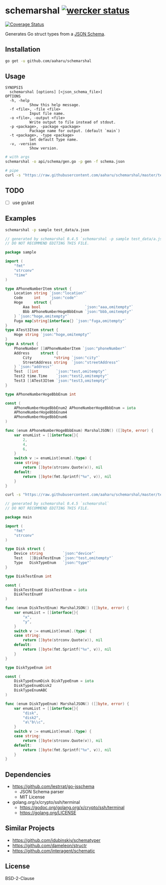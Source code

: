 # schemarshal [![wercker status](https://app.wercker.com/status/ebb1f8ec249177acd0d47bd8a6a59dd2/s/master "wercker status")](https://app.wercker.com/project/byKey/ebb1f8ec249177acd0d47bd8a6a59dd2)

[![Coverage Status](https://coveralls.io/repos/github/aaharu/schemarshal/badge.svg)](https://coveralls.io/github/aaharu/schemarshal)

Generates Go struct types from a [JSON Schema](http://json-schema.org/).

## Installation

```bash
go get -u github.com/aaharu/schemarshal
```

## Usage

```
SYNOPSIS
  schemarshal [options] [<json_schema_file>]
OPTIONS
  -h, -help
           Show this help message.
  -f <file>, -file <file>
           Input file name.
  -o <file>, -output <file>
           Write output to file instead of stdout.
  -p <package>, -package <package>
           Package name for output. (default `main`)
  -t <package>, -type <package>
           Set default Type name.
  -v, -version
           Show version.
```

```bash
# with args
schemarshal -o api/schema/gen.go -p gen -f schema.json

# pipe
curl -s "https://raw.githubusercontent.com/aaharu/schemarshal/master/test_data/disk.json" | schemarshal
```

## TODO

- [ ] use go/ast

## Examples

```bash
schemarshal -p sample test_data/a.json
```
```go
// generated by schemarshal 0.4.5 `schemarshal -p sample test_data/a.json`
// DO NOT RECOMMEND EDITING THIS FILE.

package sample

import (
	"fmt"
	"strconv"
	"time"
)

type APhoneNumberItem struct {
	Location string `json:"location"`
	Code     int    `json:"code"`
	Hoge     struct {
		Aaa bool                    `json:"aaa,omitempty"`
		Bbb APhoneNumberHogeBbbEnum `json:"bbb,omitempty"`
	} `json:"hoge,omitempty"`
	Fuga map[string]interface{} `json:"fuga,omitempty"`
}
type ATest3Item struct {
	Hoge string `json:"hoge,omitempty"`
}
type A struct {
	PhoneNumber []APhoneNumberItem `json:"phoneNumber"`
	Address     struct {
		City          *string `json:"city"`
		StreetAddress string  `json:"streetAddress"`
	} `json:"address"`
	Test  []int        `json:"test,omitempty"`
	Test2 time.Time    `json:"test2,omitempty"`
	Test3 []ATest3Item `json:"test3,omitempty"`
}

type APhoneNumberHogeBbbEnum int

const (
	APhoneNumberHogeBbbEnum2 APhoneNumberHogeBbbEnum = iota
	APhoneNumberHogeBbbEnum4
	APhoneNumberHogeBbbEnum6
)

func (enum APhoneNumberHogeBbbEnum) MarshalJSON() ([]byte, error) {
	var enumList = []interface{}{
		2,
		4,
		6,
	}
	switch v := enumList[enum].(type) {
	case string:
		return []byte(strconv.Quote(v)), nil
	default:
		return []byte(fmt.Sprintf("%v", v)), nil
	}
}

```

```bash
curl -s "https://raw.githubusercontent.com/aaharu/schemarshal/master/test_data/disk.json" | schemarshal
```
```go
// generated by schemarshal 0.4.5 `schemarshal`
// DO NOT RECOMMEND EDITING THIS FILE.

package main

import (
	"fmt"
	"strconv"
)

type Disk struct {
	Device string         `json:"device"`
	Test   []DiskTestEnum `json:"test,omitempty"`
	Type   DiskTypeEnum   `json:"type"`
}

type DiskTestEnum int

const (
	DiskTestEnumX DiskTestEnum = iota
	DiskTestEnumY
)

func (enum DiskTestEnum) MarshalJSON() ([]byte, error) {
	var enumList = []interface{}{
		"x",
		"y",
	}
	switch v := enumList[enum].(type) {
	case string:
		return []byte(strconv.Quote(v)), nil
	default:
		return []byte(fmt.Sprintf("%v", v)), nil
	}
}

type DiskTypeEnum int

const (
	DiskTypeEnumDisk DiskTypeEnum = iota
	DiskTypeEnumDisk2
	DiskTypeEnumABC
)

func (enum DiskTypeEnum) MarshalJSON() ([]byte, error) {
	var enumList = []interface{}{
		"disk",
		"disk2",
		"a\"b\\c",
	}
	switch v := enumList[enum].(type) {
	case string:
		return []byte(strconv.Quote(v)), nil
	default:
		return []byte(fmt.Sprintf("%v", v)), nil
	}
}

```

## Dependencies

* https://github.com/lestrrat/go-jsschema
  - JSON Schema parser
  - MIT License
* golang.org/x/crypto/ssh/terminal
  - https://godoc.org/golang.org/x/crypto/ssh/terminal
  - https://golang.org/LICENSE

## Similar Projects

* https://github.com/idubinskiy/schematyper
* https://github.com/dameleon/structr
* https://github.com/interagent/schematic

## License

BSD-2-Clause
